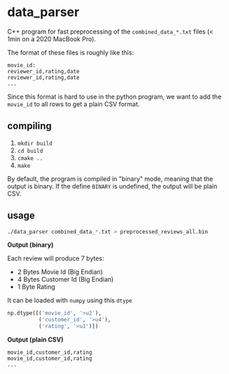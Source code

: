 # data_parser

C++ program for fast preprocessing of the `combined_data_*.txt` files (< 1min on a 2020 MacBook Pro).

The format of these files is roughly like this:

```csv
movie_id:
reviewer_id,rating,date
reviewer_id,rating,date
...
```

Since this format is hard to use in the python program, we want to add the `movie_id` to all rows to get a plain CSV format.

## compiling

1. `mkdir build`
2. `cd build`
3. `cmake ..`
4. `make`

By default, the program is compiled in "binary" mode, meaning that the output is binary. If the define `BINARY` is undefined, the output will be plain CSV.

## usage

```bash
./data_parser combined_data_*.txt > preprocessed_reviews_all.bin
```

**Output (binary)**

Each review will produce 7 bytes:

* 2 Bytes Movie Id (Big Endian)
* 4 Bytes Customer Id (Big Endian)
* 1 Byte Rating

It can be loaded with `numpy` using this `dtype`

```python
np.dtype([('movie_id', '>u2'),
          ('customer_id', '>u4'),
          ('rating', '>u1')])
```

**Output (plain CSV)**

```text
movie_id,customer_id,rating
movie_id,customer_id,rating
...
```